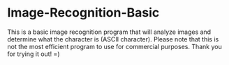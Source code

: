 # Image-Recognition-Basic
This is a basic image recognition program that will analyze images and determine what the character is (ASCII character). Please note that this is not the most efficient program to use for commercial purposes. Thank you for trying it out! =) 
